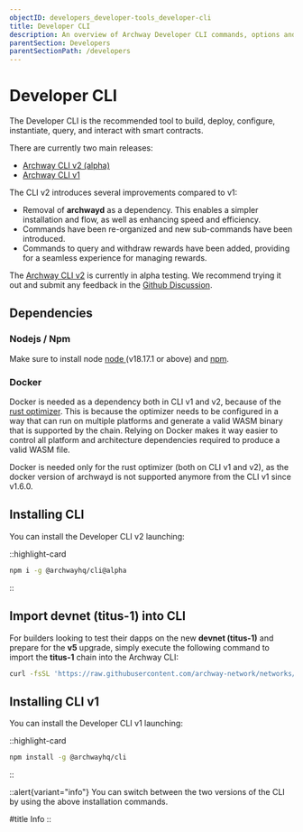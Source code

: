 ```yaml
---
objectID: developers_developer-tools_developer-cli
title: Developer CLI
description: An overview of Archway Developer CLI commands, options and usage
parentSection: Developers
parentSectionPath: /developers
---
```


# Developer CLI

The Developer CLI is the recommended tool to build, deploy, configure, instantiate, query, and interact with smart contracts. 

There are currently two main releases:


- [Archway CLI v2 (alpha)](/developers/developer-tools/developer-cli/developer-cli-v2)
- [Archway CLI v1](/developers/developer-tools/developer-cli/developer-cli-v1)


The CLI v2 introduces several improvements compared to v1:
- Removal of **archwayd** as a dependency. This enables a simpler installation and flow, as well as enhancing speed and efficiency.
- Commands have been re-organized and new sub-commands have been introduced.
- Commands to query and withdraw rewards have been added, providing for a seamless experience for managing rewards.


The <a href="https://www.npmjs.com/package/@archwayhq/cli/v/2.0.0-alpha.1" target="_blank" >Archway CLI v2</a> is currently in alpha testing. We recommend trying it out and submit any feedback in the <a href="https://github.com/archway-network/archway-cli/discussions/210" target="_blank" >Github Discussion</a>.

## Dependencies

### Nodejs / Npm

Make sure to install node <a href="https://nodejs.org/en" target="_blank" >node </a> (v18.17.1 or above) and <a href="https://www.npmjs.com/" target="_blank" >npm</a>.


### Docker


Docker is needed as a dependency both in CLI v1 and v2, because of the <a href="https://github.com/CosmWasm/rust-optimizer" target="_blank" >rust optimizer</a>. This is because the optimizer needs to be configured in a way that can run on multiple platforms and generate a valid WASM binary that is supported by the chain. Relying on Docker makes it way easier to control all platform and architecture dependencies required to produce a valid WASM file.


Docker is needed only for the rust optimizer (both on CLI v1 and v2), as the docker version of archwayd is not supported anymore from the CLI v1 since v1.6.0.



## Installing CLI

You can install the Developer CLI v2 launching:

::highlight-card

```bash
npm i -g @archwayhq/cli@alpha
```

::

## Import devnet (titus-1) into CLI

For builders looking to test their dapps on the new **devnet (titus-1)** and prepare for the **v5** upgrade, simply execute the following command to import the **titus-1** chain into the Archway CLI:

```bash
curl -fsSL 'https://raw.githubusercontent.com/archway-network/networks/main/devnets/archwaydevnet/chain.json' | archway config chains import
```



## Installing CLI v1

You can install the Developer CLI v1 launching:

::highlight-card

```bash
npm install -g @archwayhq/cli
```

::




::alert{variant="info"}
You can switch between the two versions of the CLI by using the above installation commands.

#title
Info
::